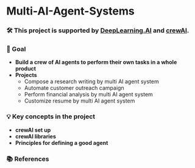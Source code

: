 # Multi-AI-Agent-Systems

### 🛠️ This project is supported by [DeepLearning.AI](https://www.deeplearning.ai/) and [crewAI](https://www.crewai.com/).

### 🎯 Goal
- **Build a crew of AI agents to perform their own tasks in a whole product**
- **Projects**
  - Compose a research writing by multi AI agent system
  - Automate customer outreach campaign
  - Perform financial analysis by multi AI agent system
  - Customize resume by multi AI agent system

### 💡 Key concepts in the project
- **crewAI set up**
- **crewAI libraries**
- **Principles for defining a good agent**

### 📚 References
